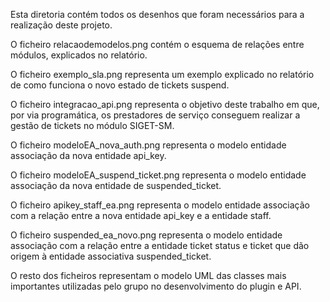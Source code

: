 Esta diretoria contém todos os desenhos que foram necessários para a realização deste projeto.

O ficheiro relacaodemodelos.png contém o esquema de relações entre módulos, explicados no relatório.

O ficheiro exemplo_sla.png representa um exemplo explicado no relatório de como funciona o novo estado de tickets suspend.

O ficheiro integracao_api.png representa o objetivo deste trabalho em que, por via programática, os prestadores de serviço conseguem realizar a gestão de tickets no módulo SIGET-SM.

O ficheiro modeloEA_nova_auth.png representa o modelo entidade associação da nova entidade api_key. 

O ficheiro modeloEA_suspend_ticket.png representa o modelo entidade associação da nova entidade de suspended_ticket.

O ficheiro apikey_staff_ea.png representa o modelo entidade associação com a relação entre a nova entidade api_key e a entidade staff.

O ficheiro suspended_ea_novo.png representa o modelo entidade associação com a relação entre a entidade ticket status e ticket que dão origem à entidade associativa suspended_ticket.

O resto dos ficheiros representam o modelo UML das classes mais importantes utilizadas pelo grupo no desenvolvimento do plugin e API.

